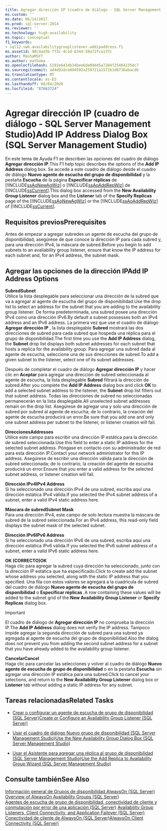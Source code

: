 ```yaml
---
title: Agregar dirección IP (cuadro de diálogo - SQL Server Management Studio) | Microsoft Docs
ms.custom: ''
ms.date: 06/14/2017
ms.prod: sql-server-2014
ms.reviewer: ''
ms.technology: high-availability
ms.topic: conceptual
f1_keywords:
- sql12.swb.availabilitygrouplistener.addipaddress.f1
ms.assetid: 98c9ad3b-ff3c-4c1d-b344-59a72fca137c
author: MashaMSFT
ms.author: mathoma
ms.openlocfilehash: 5192e6414b34bee6de09d45a7284f25404235dc7
ms.sourcegitcommit: ad4d92dce894592a259721a1571b1d8736abacdb
ms.translationtype: MT
ms.contentlocale: es-ES
ms.lasthandoff: 08/04/2020
ms.locfileid: "87663724"
---
```

# <a name="add-ip-address-dialog-box-sql-server-management-studio"></a><span data-ttu-id="a2165-102">Agregar dirección IP (cuadro de diálogo - SQL Server Management Studio)</span><span class="sxs-lookup"><span data-stu-id="a2165-102">Add IP Address Dialog Box (SQL Server Management Studio)</span></span>
  <span data-ttu-id="a2165-103"> En este tema de Ayuda F1 se describen las opciones del cuadro de diálogo **Agregar dirección IP**.</span><span class="sxs-lookup"><span data-stu-id="a2165-103">This F1 help topic describes the options of the **Add IP Address** dialog box.</span></span> <span data-ttu-id="a2165-104">Se accede a este cuadro de diálogo desde el cuadro de diálogo **Nuevo agente de escucha del grupo de disponibilidad** y la pestaña **Escucha** de la página **Especificar réplicas** de [!INCLUDE[ssAoNewAgWiz](../../../includes/ssaonewagwiz-md.md)] o [!INCLUDE[ssAoAddRepWiz](../../../includes/ssaoaddrepwiz-md.md)] de [!INCLUDE[ssCurrent](../../../includes/sscurrent-md.md)].</span><span class="sxs-lookup"><span data-stu-id="a2165-104">This dialog box accessed from the **New Availability Group Listener** dialog box and the **Listener** tab of the **Specify Replicas** page of the [!INCLUDE[ssAoNewAgWiz](../../../includes/ssaonewagwiz-md.md)] or the [!INCLUDE[ssAoAddRepWiz](../../../includes/ssaoaddrepwiz-md.md)] of [!INCLUDE[ssCurrent](../../../includes/sscurrent-md.md)].</span></span>  
  
## <a name="prerequisites"></a><span data-ttu-id="a2165-105">Requisitos previos</span><span class="sxs-lookup"><span data-stu-id="a2165-105">Prerequisites</span></span>  
 <span data-ttu-id="a2165-106">Antes de empezar a agregar subredes un agente de escucha del grupo de disponibilidad, asegúrese de que conoce la dirección IP para cada subred y, para una dirección IPv4, la máscara de subred.</span><span class="sxs-lookup"><span data-stu-id="a2165-106">Before you begin to add subnets to an availability group listener, ensure that know the IP address for each subnet and, for an IPv4 address, the subnet mask.</span></span>  
  
##  <a name="add-ip-address-options"></a><a name="PageOptions"></a> <span data-ttu-id="a2165-107">Agregar las opciones de la dirección IP</span><span class="sxs-lookup"><span data-stu-id="a2165-107">Add IP Address Options</span></span>  
 <span data-ttu-id="a2165-108">**Subred**</span><span class="sxs-lookup"><span data-stu-id="a2165-108">**Subnet**</span></span>  
 <span data-ttu-id="a2165-109">Utilice la lista desplegable para seleccionar una dirección de la subred que va a agregar al agente de escucha del grupo de disponibilidad.</span><span class="sxs-lookup"><span data-stu-id="a2165-109">Use the drop list to select an address for the subnet that you are adding to the availability group listener.</span></span> <span data-ttu-id="a2165-110">De forma predeterminada, una subred posee una dirección IPv4 como una dirección IPv6.</span><span class="sxs-lookup"><span data-stu-id="a2165-110">By default a subnet possesses both an IPv4 address and an IPv6 address.</span></span> <span data-ttu-id="a2165-111">La primera vez que use el cuadro de diálogo **Agregar dirección IP** , la lista desplegable **Subred** mostrará las dos direcciones de subred para cada subred que hospeda una réplica para el grupo de disponibilidad.</span><span class="sxs-lookup"><span data-stu-id="a2165-111">The first time you use the **Add IP Address** dialog,  the **Subnet** drop list displays both subnet addresses for each subnet that hosts a replica for the availability group.</span></span> <span data-ttu-id="a2165-112">Para agregar una subred dada al agente de escucha, seleccione una de sus direcciones de subred.</span><span class="sxs-lookup"><span data-stu-id="a2165-112">To add a given subnet to the listener, select one of its subnet addresses.</span></span>  
  
 <span data-ttu-id="a2165-113">Después de completar el cuadro de diálogo **Agregar dirección IP** y hacer clic en **Aceptar** para agregar una dirección de subred seleccionada al agente de escucha, la lista desplegable **Subred** filtrará la dirección de subred.</span><span class="sxs-lookup"><span data-stu-id="a2165-113">After you complete the **Add IP Address** dialog box and click **OK** to add a selected subnet address to the listener, the **Subnet** drop list filters out that subnet address.</span></span> <span data-ttu-id="a2165-114">Todas las direcciones de subred no seleccionadas permanecerán en la lista desplegable.</span><span class="sxs-lookup"><span data-stu-id="a2165-114">All unselected subnet addresses remain on the drop list.</span></span> <span data-ttu-id="a2165-115">Asegúrese de agregar una y solo una dirección de subred por subred al agente de escucha; de lo contrario, la creación del agente de escucha producirá un error.</span><span class="sxs-lookup"><span data-stu-id="a2165-115">Be sure that you add one and only one subnet address per subnet to the listener, or listener creation will fail.</span></span>  
  
 <span data-ttu-id="a2165-116">**Direcciones**</span><span class="sxs-lookup"><span data-stu-id="a2165-116">**Addresses**</span></span>  
 <span data-ttu-id="a2165-117">Utilice este campo para escribir una dirección IP estática para la dirección de subred seleccionada.</span><span class="sxs-lookup"><span data-stu-id="a2165-117">Use this field to enter a static IP address for the selected subnet address.</span></span> <span data-ttu-id="a2165-118">Póngase en contacto con su administrador de red para esta dirección IP.</span><span class="sxs-lookup"><span data-stu-id="a2165-118">Contact your network administrator for this IP address.</span></span> <span data-ttu-id="a2165-119">Asegúrese de escribir una dirección válida para la dirección de subred seleccionada; de lo contrario, la creación del agente de escucha producirá un error.</span><span class="sxs-lookup"><span data-stu-id="a2165-119">Ensure that you enter a valid address for the selected subnet address, or listener creation will fail.</span></span>  
  
 <span data-ttu-id="a2165-120">**Dirección IPv4**</span><span class="sxs-lookup"><span data-stu-id="a2165-120">**IPv4 Address**</span></span>  
 <span data-ttu-id="a2165-121">Si ha seleccionado una dirección IPv4 de una subred, escriba aquí una dirección estática IPv4 válida.</span><span class="sxs-lookup"><span data-stu-id="a2165-121">If you selected the IPv4 subnet address of a subnet, enter a valid IPv4 static address here.</span></span>  
  
 <span data-ttu-id="a2165-122">**Máscara de subred**</span><span class="sxs-lookup"><span data-stu-id="a2165-122">**Subnet Mask**</span></span>  
 <span data-ttu-id="a2165-123">Para una dirección IPv4, este campo de solo lectura muestra la máscara de subred de la subred seleccionada.</span><span class="sxs-lookup"><span data-stu-id="a2165-123">For an IPv4 address, this read-only field displays the subnet mask of the selected subnet.</span></span>  
  
 <span data-ttu-id="a2165-124">**Dirección IPv6**</span><span class="sxs-lookup"><span data-stu-id="a2165-124">**IPv6 Address**</span></span>  
 <span data-ttu-id="a2165-125">Si ha seleccionado una dirección IPv6 de una subred, escriba aquí una dirección estática IPv6 válida.</span><span class="sxs-lookup"><span data-stu-id="a2165-125">If you selected the IPv6 subnet address of a subnet, enter a valid IPv6 static address here.</span></span>  
  
 <span data-ttu-id="a2165-126">**OK (CORRECTO)**</span><span class="sxs-lookup"><span data-stu-id="a2165-126">**OK**</span></span>  
 <span data-ttu-id="a2165-127">Haga clic para agregar la subred cuya dirección ha seleccionado, junto con la dirección IP estática que ha especificado.</span><span class="sxs-lookup"><span data-stu-id="a2165-127">Click to create add the subnet whose address you selected, along with the static IP address that you specified.</span></span> <span data-ttu-id="a2165-128">Una fila con estos valores se agregará a la cuadrícula de subred del cuadro de diálogo **Nuevo agente de escucha del grupo de disponibilidad** o **Especificar réplicas** .</span><span class="sxs-lookup"><span data-stu-id="a2165-128">A row containing these values will be added to the subnet grid of the **New Availability Group Listener** or **Specify Replicas** dialog box.</span></span>  
  
> [!IMPORTANT]  
>  <span data-ttu-id="a2165-129">El cuadro de diálogo de **Agregar dirección IP** no comprueba la dirección IP.</span><span class="sxs-lookup"><span data-stu-id="a2165-129">The **Add IP Address** dialog does not verify the IP address.</span></span> <span data-ttu-id="a2165-130">Tampoco impide agregar la segunda dirección de subred para una subred ya agregada al agente de escucha del grupo de disponibilidad.</span><span class="sxs-lookup"><span data-stu-id="a2165-130">Also the dialog does not prevent you from adding the second subnet address for a subnet that you have already added to the availability group listener.</span></span>  
  
 <span data-ttu-id="a2165-131">**Cancelar**</span><span class="sxs-lookup"><span data-stu-id="a2165-131">**Cancel**</span></span>  
 <span data-ttu-id="a2165-132">Haga clic para cancelar las selecciones y volver al cuadro de diálogo **Nuevo agente de escucha de grupo de disponibilidad** o en la pestaña **Escucha** sin agregar una dirección IP estática para una subred.</span><span class="sxs-lookup"><span data-stu-id="a2165-132">Click to cancel your selections, and return to the **New Availability Group Listener** dialog box or **Listener** tab without adding a static IP address for any subnet.</span></span>  
  
  
##  <a name="related-tasks"></a><a name="RelatedTasks"></a> <span data-ttu-id="a2165-133">Tareas relacionadas</span><span class="sxs-lookup"><span data-stu-id="a2165-133">Related Tasks</span></span>  
  
-   [<span data-ttu-id="a2165-134">Crear o configurar un agente de escucha de grupo de disponibilidad &#40;SQL Server&#41;</span><span class="sxs-lookup"><span data-stu-id="a2165-134">Create or Configure an Availability Group Listener &#40;SQL Server&#41;</span></span>](create-or-configure-an-availability-group-listener-sql-server.md)  
  
-   [<span data-ttu-id="a2165-135">Usar el cuadro de diálogo Nuevo grupo de disponibilidad &#40;SQL Server Management Studio&#41;</span><span class="sxs-lookup"><span data-stu-id="a2165-135">Use the New Availability Group Dialog Box &#40;SQL Server Management Studio&#41;</span></span>](use-the-new-availability-group-dialog-box-sql-server-management-studio.md)  
  
-   [<span data-ttu-id="a2165-136">Usar el Asistente para agregar una réplica al grupo de disponibilidad &#40;SQL Server Management Studio&#41;</span><span class="sxs-lookup"><span data-stu-id="a2165-136">Use the Add Replica to Availability Group Wizard &#40;SQL Server Management Studio&#41;</span></span>](use-the-add-replica-to-availability-group-wizard-sql-server-management-studio.md)  
  
  
## <a name="see-also"></a><span data-ttu-id="a2165-137">Consulte también</span><span class="sxs-lookup"><span data-stu-id="a2165-137">See Also</span></span>  
 <span data-ttu-id="a2165-138">[Información general de Grupos de disponibilidad AlwaysOn &#40;SQL Server&#41;](overview-of-always-on-availability-groups-sql-server.md) </span><span class="sxs-lookup"><span data-stu-id="a2165-138">[Overview of AlwaysOn Availability Groups &#40;SQL Server&#41;](overview-of-always-on-availability-groups-sql-server.md) </span></span>  
 <span data-ttu-id="a2165-139">[Agentes de escucha de grupo de disponibilidad, conectividad de cliente y conmutación por error de una aplicación &#40;SQL Server&#41;](../../listeners-client-connectivity-application-failover.md) </span><span class="sxs-lookup"><span data-stu-id="a2165-139">[Availability Group Listeners, Client Connectivity, and Application Failover &#40;SQL Server&#41;](../../listeners-client-connectivity-application-failover.md) </span></span>  
 [<span data-ttu-id="a2165-140">Conectividad de cliente de AlwaysOn (SQL Server)</span><span class="sxs-lookup"><span data-stu-id="a2165-140">AlwaysOn Client Connectivity (SQL Server)</span></span>](always-on-client-connectivity-sql-server.md)  
  
  
